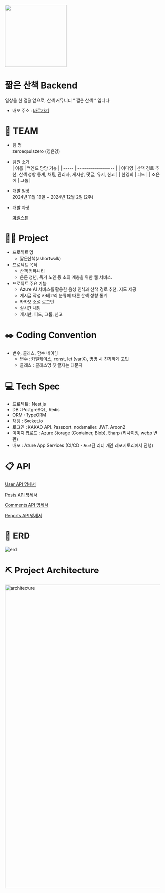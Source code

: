 <img src="https://github.com/user-attachments/assets/e11880de-7f4c-428d-9ee8-bac6a70e0efd" width="200" height="200">

# 짧은 산책 Backend

일상을 한 걸음 앞으로, 산책 커뮤니티 “ 짧은 산책 “ 입니다.

- 배포 주소 : [바로가기](https://ashortwalk-gkd3dvdpfcexb0ce.koreacentral-01.azurewebsites.net/)

# 👟 TEAM

- 팀 명  
  zeroeqaulszero (영은영)
- 팀원 소개  
  | 이름 | 백엔드 담당 기능 |
  | ----- | ------------------- | 
  | 이다영 | 산책 경로 추천, 산책 성향 통계, 채팅, 관리자, 게시판, 댓글, 유저, 신고 |
  | 한영희 | 피드 |
  | 조은혜 | 그룹 |
 

- 개발 일정  
  2024년 11월 19일 ~ 2024년 12월 2일 (2주)

- 개발 과정  

  [마일스톤](https://docs.google.com/spreadsheets/d/1SSaSrOxuqmxmiVsNv_Pw6xuxpjbTNivPiRzatUcC_YY/edit?gid=0#gid=0)

# 🏃‍♀️ Project

- 프로젝트 명  
  - 짧은산책(ashortwalk)  
- 프로젝트 목적  
  - 산책 커뮤니티  
  - 은둔 청년, 독거 노인 등 소외 계층을 위한 웹 서비스.  
- 프로젝트 주요 기능  
  - Azure AI 서비스를 활용한 음성 인식과 산책 경로 추천, 지도 제공  
  - 게시글 작성 카테고리 분류에 따른 산책 성향 통계  
  - 카카오 소셜 로그인  
  - 실시간 채팅  
  - 게시판, 피드, 그룹, 신고    

# ✒️ Coding Convention   

- 변수, 클래스, 함수 네이밍  
  - 변수 : 카멜케이스, const, let (var X), 명명 시 진지하게 고민  
  - 클래스 : 클래스명 첫 글자는 대문자   

# 💻 Tech Spec

- 프로젝트 : Nest.js
- DB : PostgreSQL, Redis
- ORM : TypeORM
- 채팅 : Socket.io
- 로그인 : KAKAO API, Passport, nodemailer, JWT, Argon2
- 이미지 업로드 : Azure Storage (Container, Blob), Sharp (리사이징, webp 변환)
- 배포 : Azure App Services (CI/CD - 포크된 리더 개인 레포지토리에서 진행)  

# 📋 API

[User API 명세서](https://suave-prawn-3cc.notion.site/Users-API-12d244ea9138809c8e4ece1de5b1d1d6)

[Posts API 명세서](https://suave-prawn-3cc.notion.site/Posts-API-12e244ea9138805c86eff064a9e4bc48)

[Comments API 명세서](https://suave-prawn-3cc.notion.site/Comments-API-12f244ea913880a88945e9492bc1ce93)

[Reports API 명세서](https://suave-prawn-3cc.notion.site/Reports-API-12f244ea9138806a86cce9f048ea504a)

# 📔 ERD

![erd](https://github.com/user-attachments/assets/39d203af-db06-4ddb-803f-9abba658c61a)


# ⛏️ Project Architecture

<img width="984" alt="architecture" src="https://github.com/user-attachments/assets/052e0019-9746-4b02-b0cb-5dd90bd3e888">

